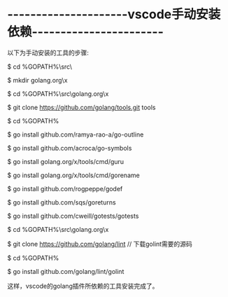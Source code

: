 # ---------------------vscode手动安装依赖-----------------------

以下为手动安装的工具的步骤:

$ cd %GOPATH%\src\

$ mkdir golang.org\x

$ cd %GOPATH%\src\golang.org\x

$ git clone https://github.com/golang/tools.git tools

$ cd %GOPATH%

$ go install github.com/ramya-rao-a/go-outline

$ go install github.com/acroca/go-symbols

$ go install golang.org/x/tools/cmd/guru

$ go install golang.org/x/tools/cmd/gorename

$ go install github.com/rogpeppe/godef

$ go install github.com/sqs/goreturns

$ go install github.com/cweill/gotests/gotests

$ cd %GOPATH%\src\golang.org\x

$ git clone https://github.com/golang/lint   // 下载golint需要的源码

$ cd %GOPATH%

$ go install github.com/golang/lint/golint

这样，vscode的golang插件所依赖的工具安装完成了。